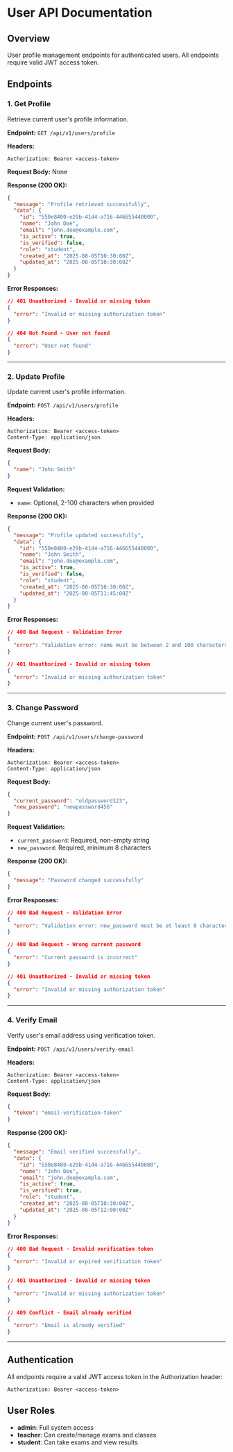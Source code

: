 
# User API Documentation

## Overview
User profile management endpoints for authenticated users. All endpoints require valid JWT access token.

## Endpoints

### 1. Get Profile
Retrieve current user's profile information.

**Endpoint:** `GET /api/v1/users/profile`

**Headers:**
```http
Authorization: Bearer <access-token>
```

**Request Body:** None

**Response (200 OK):**
```json
{
  "message": "Profile retrieved successfully",
  "data": {
    "id": "550e8400-e29b-41d4-a716-446655440000",
    "name": "John Doe",
    "email": "john.doe@example.com",
    "is_active": true,
    "is_verified": false,
    "role": "student",
    "created_at": "2025-08-05T10:30:00Z",
    "updated_at": "2025-08-05T10:30:00Z"
  }
}
```

**Error Responses:**
```json
// 401 Unauthorized - Invalid or missing token
{
  "error": "Invalid or missing authorization token"
}

// 404 Not Found - User not found
{
  "error": "User not found"
}
```

---

### 2. Update Profile
Update current user's profile information.

**Endpoint:** `POST /api/v1/users/profile`

**Headers:**
```http
Authorization: Bearer <access-token>
Content-Type: application/json
```

**Request Body:**
```json
{
  "name": "John Smith"
}
```

**Request Validation:**
- `name`: Optional, 2-100 characters when provided

**Response (200 OK):**
```json
{
  "message": "Profile updated successfully",
  "data": {
    "id": "550e8400-e29b-41d4-a716-446655440000",
    "name": "John Smith",
    "email": "john.doe@example.com",
    "is_active": true,
    "is_verified": false,
    "role": "student",
    "created_at": "2025-08-05T10:30:00Z",
    "updated_at": "2025-08-05T11:45:00Z"
  }
}
```

**Error Responses:**
```json
// 400 Bad Request - Validation Error
{
  "error": "Validation error: name must be between 2 and 100 characters"
}

// 401 Unauthorized - Invalid or missing token
{
  "error": "Invalid or missing authorization token"
}
```

---

### 3. Change Password
Change current user's password.

**Endpoint:** `POST /api/v1/users/change-password`

**Headers:**
```http
Authorization: Bearer <access-token>
Content-Type: application/json
```

**Request Body:**
```json
{
  "current_password": "oldpassword123",
  "new_password": "newpassword456"
}
```

**Request Validation:**
- `current_password`: Required, non-empty string
- `new_password`: Required, minimum 8 characters

**Response (200 OK):**
```json
{
  "message": "Password changed successfully"
}
```

**Error Responses:**
```json
// 400 Bad Request - Validation Error
{
  "error": "Validation error: new_password must be at least 8 characters"
}

// 400 Bad Request - Wrong current password
{
  "error": "Current password is incorrect"
}

// 401 Unauthorized - Invalid or missing token
{
  "error": "Invalid or missing authorization token"
}
```

---

### 4. Verify Email
Verify user's email address using verification token.

**Endpoint:** `POST /api/v1/users/verify-email`

**Headers:**
```http
Authorization: Bearer <access-token>
Content-Type: application/json
```

**Request Body:**
```json
{
  "token": "email-verification-token"
}
```

**Response (200 OK):**
```json
{
  "message": "Email verified successfully",
  "data": {
    "id": "550e8400-e29b-41d4-a716-446655440000",
    "name": "John Doe",
    "email": "john.doe@example.com",
    "is_active": true,
    "is_verified": true,
    "role": "student",
    "created_at": "2025-08-05T10:30:00Z",
    "updated_at": "2025-08-05T12:00:00Z"
  }
}
```

**Error Responses:**
```json
// 400 Bad Request - Invalid verification token
{
  "error": "Invalid or expired verification token"
}

// 401 Unauthorized - Invalid or missing token
{
  "error": "Invalid or missing authorization token"
}

// 409 Conflict - Email already verified
{
  "error": "Email is already verified"
}
```

---

## Authentication
All endpoints require a valid JWT access token in the Authorization header:

```http
Authorization: Bearer <access-token>
```

## User Roles
- **admin**: Full system access
- **teacher**: Can create/manage exams and classes
- **student**: Can take exams and view results
